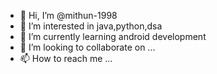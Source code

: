 - 👋 Hi, I’m @mithun-1998
- 👀 I’m interested in java,python,dsa
- 🌱 I’m currently learning android development
- 💞️ I’m looking to collaborate on ...
- 📫 How to reach me ...

<!---
mithun-1998/mithun-1998 is a ✨ special ✨ repository because its `README.md` (this file) appears on your GitHub profile.
You can click the Preview link to take a look at your changes.
--->
